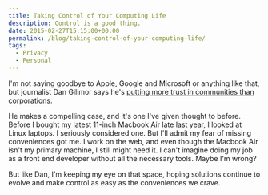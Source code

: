 ```yaml
---
title: Taking Control of Your Computing Life
description: Control is a good thing.
date: 2015-02-27T15:15:00+00:00
permalink: /blog/taking-control-of-your-computing-life/
tags:
  - Privacy
  - Personal
---
```


I'm not saying goodbye to Apple, Google and Microsoft or anything like that, but journalist Dan Gillmor says he's [putting more trust in communities than corporations](https://medium.com/backchannel/why-i-m-saying-goodbye-to-apple-google-and-microsoft-78af12071bd).

He makes a compelling case, and it's one I've given thought to before. Before I bought my latest 11-inch Macbook Air late last year, I looked at Linux laptops. I seriously considered one. But I'll admit my fear of missing conveniences got me. I work on the web, and even though the Macbook Air isn't my primary machine, I still might need it. I can't imagine doing my job as a front end developer without all the necessary tools. Maybe I'm wrong?

But like Dan, I'm keeping my eye on that space, hoping solutions continue to evolve and make control as easy as the conveniences we crave.
